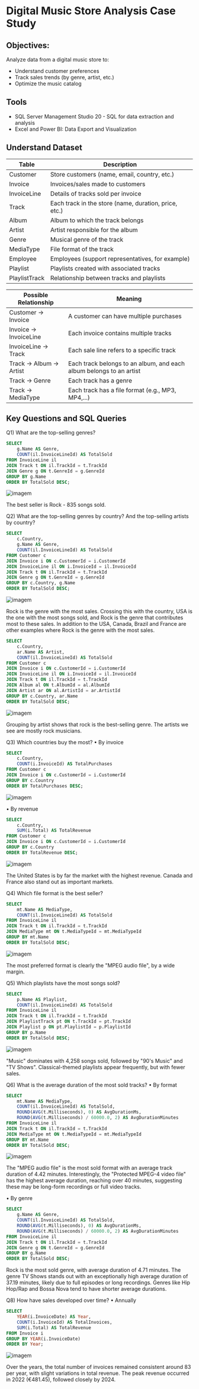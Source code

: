 # Digital Music Store Analysis Case Study

## Objectives: 
Analyze data from a digital music store to:
  - Understand customer preferences
  - Track sales trends (by genre, artist, etc.)
  - Optimize the music catalog

## Tools
  - SQL Server Management Studio 20 - SQL for data extraction and analysis
  - Excel and Power BI: Data Export and Visualization

## Understand Dataset

| Table                     | Description                                                          |
|---------------------------|----------------------------------------------------------------------|
| Customer                  | Store customers (name, email, country, etc.)                         |
| Invoice                   | Invoices/sales made to customers                                     |
| InvoiceLine               | Details of tracks sold per invoice                                   |
| Track                     | Each track in the store (name, duration, price, etc.)                |
| Album                     | Album to which the track belongs                                     |
| Artist                    | Artist responsible for the album                                     |
| Genre                     | Musical genre of the track                                           |
| MediaType                 | File format of the track                                             |
| Employee                  | Employees (support representatives, for example)                     |
| Playlist                  | Playlists created with associated tracks                             |
| PlaylistTrack             | Relationship between tracks and playlists                            |

| Possible Relationship     | Meaning                                                              |
|---------------------------|----------------------------------------------------------------------|
| Customer → Invoice        | A customer can have multiple purchases                               |
| Invoice → InvoiceLine     | Each invoice contains multiple tracks                                |
| InvoiceLine → Track       | Each sale line refers to a specific track                            |
| Track → Album → Artist    | Each track belongs to an album, and each album belongs to an artist  |
| Track → Genre             | Each track has a genre                                               |
| Track → MediaType         | Each track has a file format (e.g., MP3, MP4,...)                    |

## Key Questions and SQL Queries

Q1) What are the top-selling genres?
```sql
SELECT 
    g.Name AS Genre,
    COUNT(il.InvoiceLineId) AS TotalSold
FROM InvoiceLine il
JOIN Track t ON il.TrackId = t.TrackId
JOIN Genre g ON t.GenreId = g.GenreId
GROUP BY g.Name
ORDER BY TotalSold DESC;
```
![imagem](https://github.com/user-attachments/assets/e2d52106-fe21-4a9b-9fc1-910b378aac30)

The best seller is Rock - 835 songs sold.


Q2) What are the top-selling genres by country? And the top-selling artists by country?
```sql
SELECT 
    c.Country,
    g.Name AS Genre,
    COUNT(il.InvoiceLineId) AS TotalSold
FROM Customer c
JOIN Invoice i ON c.CustomerId = i.CustomerId
JOIN InvoiceLine il ON i.InvoiceId = il.InvoiceId
JOIN Track t ON il.TrackId = t.TrackId
JOIN Genre g ON t.GenreId = g.GenreId
GROUP BY c.Country, g.Name
ORDER BY TotalSold DESC;
```
![imagem](https://github.com/user-attachments/assets/7980cb74-da27-47d6-9f90-b3d98f1530a0)

Rock is the genre with the most sales. Crossing this with the country, USA is the one with the most songs sold, 
and Rock is the genre that contributes most to these sales. In addition to the USA, Canada, Brazil and France are other 
examples where Rock is the genre with the most sales.

```sql
SELECT 
    c.Country,
    ar.Name AS Artist,
    COUNT(il.InvoiceLineId) AS TotalSold
FROM Customer c
JOIN Invoice i ON c.CustomerId = i.CustomerId
JOIN InvoiceLine il ON i.InvoiceId = il.InvoiceId
JOIN Track t ON il.TrackId = t.TrackId
JOIN Album al ON t.AlbumId = al.AlbumId
JOIN Artist ar ON al.ArtistId = ar.ArtistId
GROUP BY c.Country, ar.Name
ORDER BY TotalSold DESC;
```
![imagem](https://github.com/user-attachments/assets/e9948fb0-533c-45ab-972d-1966e28ef1a4)

Grouping by artist shows that rock is the best-selling genre. The artists we see are mostly
rock musicians.

Q3) Which countries buy the most?
• By invoice
```sql
SELECT 
    c.Country,
    COUNT(i.InvoiceId) AS TotalPurchases
FROM Customer c
JOIN Invoice i ON c.CustomerId = i.CustomerId
GROUP BY c.Country
ORDER BY TotalPurchases DESC;
```
![imagem](https://github.com/user-attachments/assets/3696efa2-57c3-41bd-b004-4a242164ee2b)

• By revenue
```sql
SELECT 
    c.Country,
    SUM(i.Total) AS TotalRevenue
FROM Customer c
JOIN Invoice i ON c.CustomerId = i.CustomerId
GROUP BY c.Country
ORDER BY TotalRevenue DESC;
```
![imagem](https://github.com/user-attachments/assets/1a3d1010-5c33-4d95-86c2-144cd4522db9)

The United States is by far the market with the highest revenue.
Canada and France also stand out as important markets.


Q4) Which file format is the best seller?
```sql
SELECT 
    mt.Name AS MediaType,
    COUNT(il.InvoiceLineId) AS TotalSold
FROM InvoiceLine il
JOIN Track t ON il.TrackId = t.TrackId
JOIN MediaType mt ON t.MediaTypeId = mt.MediaTypeId
GROUP BY mt.Name
ORDER BY TotalSold DESC;
```
![imagem](https://github.com/user-attachments/assets/ae230556-4183-4f61-a34f-e9b7e38cfe06)

The most preferred format is clearly the "MPEG audio file", by a wide margin.

Q5) Which playlists have the most songs sold?
```sql
SELECT 
    p.Name AS Playlist,
    COUNT(il.InvoiceLineId) AS TotalSold
FROM InvoiceLine il
JOIN Track t ON il.TrackId = t.TrackId
JOIN PlaylistTrack pt ON t.TrackId = pt.TrackId
JOIN Playlist p ON pt.PlaylistId = p.PlaylistId
GROUP BY p.Name
ORDER BY TotalSold DESC;
```
![imagem](https://github.com/user-attachments/assets/99bea94c-9779-494a-8281-01891577c65e)

"Music" dominates with 4,258 songs sold, followed by "90's Music" and "TV Shows".
Classical-themed playlists appear frequently, but with fewer sales.

Q6) What is the average duration of the most sold tracks?
• By format
```sql
SELECT 
    mt.Name AS MediaType,
    COUNT(il.InvoiceLineId) AS TotalSold,
    ROUND(AVG(t.Milliseconds), 0) AS AvgDurationMs,
    ROUND(AVG(t.Milliseconds) / 60000.0, 2) AS AvgDurationMinutes
FROM InvoiceLine il
JOIN Track t ON il.TrackId = t.TrackId
JOIN MediaType mt ON t.MediaTypeId = mt.MediaTypeId
GROUP BY mt.Name
ORDER BY TotalSold DESC;
```
![imagem](https://github.com/user-attachments/assets/da00a3fb-eb4a-4590-85cb-0a9e03f54a53)

The "MPEG audio file" is the most sold format with an average track duration of 4.42 minutes.
Interestingly, the "Protected MPEG-4 video file" has the highest average duration, reaching over 
40 minutes, suggesting these may be long-form recordings or full video tracks.

• By genre
```sql
SELECT 
    g.Name AS Genre,
    COUNT(il.InvoiceLineId) AS TotalSold,
    ROUND(AVG(t.Milliseconds), 0) AS AvgDurationMs,
    ROUND(AVG(t.Milliseconds) / 60000.0, 2) AS AvgDurationMinutes
FROM InvoiceLine il
JOIN Track t ON il.TrackId = t.TrackId
JOIN Genre g ON t.GenreId = g.GenreId
GROUP BY g.Name
ORDER BY TotalSold DESC;
```
Rock is the most sold genre, with average duration of 4.71 minutes.
The genre TV Shows stands out with an exceptionally high average duration of 37.19 minutes, likely due to 
full episodes or long recordings.
Genres like Hip Hop/Rap and Bossa Nova tend to have shorter average durations.

Q8) How have sales developed over time?
• Annually
```sql
SELECT 
    YEAR(i.InvoiceDate) AS Year,
    COUNT(i.InvoiceId) AS TotalInvoices,
    SUM(i.Total) AS TotalRevenue
FROM Invoice i
GROUP BY YEAR(i.InvoiceDate)
ORDER BY Year;
```
![imagem](https://github.com/user-attachments/assets/5a7356c8-f599-403b-8891-caf1fe34bd2c)

Over the years, the total number of invoices remained consistent around 83 per year, with slight variations 
in total revenue. The peak revenue occurred in 2022 (€481.45), followed closely by 2024.
